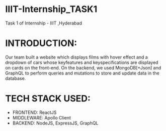 # IIIT-Internship_TASK1
Task 1 of Internship - IIIT ,Hyderabad

# INTRODUCTION:
Our team built a website which displays films with hover effect and a dropdown of cars whose keyfeatures and keyspecifications are displayed on cards on the front-end.
On the backend, we used MongoDB[+Json] and GraphQL to perform queries and mutations to store and update data in the database.

# TECH STACK USED:
- FRONTEND: ReactJS
- MIDDLEWARE: Apollo Client
- BACKEND: NodeJS, ExpressJS, GraphQL

